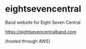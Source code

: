 # eightsevencentral
Band website for Eight Seven Central

https://eightsevencentralband.com

(hosted through AWS)
